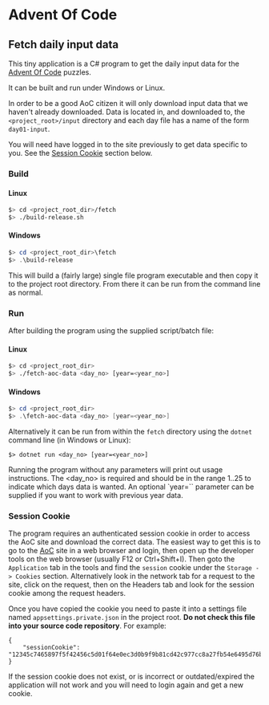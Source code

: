 # Advent Of Code
## Fetch daily input data

This tiny application is a C# program to get the daily input data for the [Advent Of Code](https://adventofcode.com) puzzles.

It can be built and run under Windows or Linux.

In order to be a good AoC citizen it will only download input data that we haven't already downloaded. Data is located in, and downloaded to, the `<project_root>/input` directory and each day file has a name of the form `day01-input`.

You will need have logged in to the site previously to get data specific to you. See the [Session Cookie](#session-cookie) section below.

### Build

#### Linux

```sh
$> cd <project_root_dir>/fetch
$> ./build-release.sh
```

#### Windows

```powershell
$> cd <project_root_dir>\fetch
$> .\build-release
```

This will build a (fairly large) single file program executable and then copy it to the project root directory. From there it can be run from the command line as normal.

### Run

After building the program using the supplied script/batch file:

#### Linux

```sh
$> cd <project_root_dir>
$> ./fetch-aoc-data <day_no> [year=<year_no>]
```

#### Windows

```powershell
$> cd <project_root_dir>
$> .\fetch-aoc-data <day_no> [year=<year_no>]
```

Alternatively it can be run from within the `fetch` directory using the `dotnet` command line (in Windows or Linux):

```
$> dotnet run <day_no> [year=<year_no>]
```

Running the program without any parameters will print out usage instructions. The <day_no> is required and should be in the range 1..25 to indicate which days data is wanted. An optional `year=`` parameter can be supplied if you want to work with previous year data.

### Session Cookie

The program requires an authenticated session cookie in order to access the AoC site and download the correct data. The easiest way to get this is to go to the [AoC](https://adventofcode.com) site in a web browser and login, then open up the developer tools on the web browser (usually F12 or Ctrl+Shift+I). Then goto the `Application` tab in the tools and find the `session` cookie under the `Storage -> Cookies` section. Alternatively look in the network tab for a request to the site, click on the request, then on the Headers tab and look for the session cookie among the request headers.

Once you have copied the cookie you need to paste it into a settings file named `appsettings.private.json` in the project root. **Do not check this file into your source code repository**. For example:

```
{
    "sessionCookie": "12345c7465897f5f42456c5d01f64e0ec3d0b9f9b81cd42c977cc8a27fb54e6495d76bc649147157bcc8cd5cffba1523df321f3eb4ae3bfb89c10d15d608fff2"
}
```

If the session cookie does not exist, or is incorrect or outdated/expired the application will not work and you will need to login again and get a new cookie.